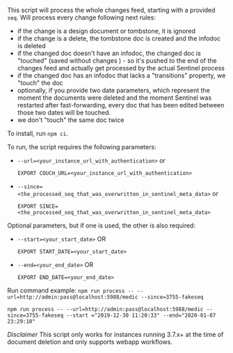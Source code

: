 This script will process the whole changes feed, starting with a provided `seq`.
Will process every change following next rules:
- if the change is a design document or tombstone, it is ignored
- if the change is a delete, the tombstone doc is created and the infodoc is deleted
- if the changed doc doesn't have an infodoc, the changed doc is "touched" (saved without changes
) - so it's pushed to the end of the changes feed and actually get processed by the actual
 Sentinel process
- if the changed doc has an infodoc that lacks a "transitions" property, we "touch" the doc
- optionally, if you provide two date parameters, which represent the moment the documents were
 deleted and the moment Sentinel was restarted after fast-forwarding, every doc that has
  been edited between those two dates will be touched. 
- we don't "touch" the same doc twice  

To install, run  `npm ci`. 

To run, the script requires the following parameters:
- `--url=<your_instance_url_with_authentication>` or 

    `EXPORT COUCH_URL=<your_instance_url_with_authentication>`
- `--since=<the_processed_seq_that_was_overwritten_in_sentinel_meta_data>` or 

    `EXPORT SINCE=<the_processed_seq_that_was_overwritten_in_sentinel_meta_data>`   
  
Optional parameters, but if one is used, the other is also required:
    
- `--start=<your_start_date>` OR

   `EXPORT START_DATE=<your_start_date>`
    
- `--end=<your_end_date>` OR

   `EXPORT END_DATE=<your_end_date>`

Run command example:
`npm run process -- --url=http://admin:pass@localhost:5988/medic --since=3755-fakeseq`

`npm run process -- --url=http://admin:pass@localhost:5988/medic --since=3755-fakeseq --start
="2019-12-30 11:20:33" --end="2020-01-07 23:29:10"`

*Disclaimer* 
This script only works for instances running 3.7.x+ at the time of document deletion and only
 supports webapp workflows.  
